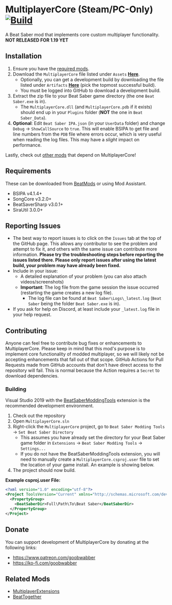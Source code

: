 # MultiplayerCore (Steam/PC-Only) [![Build](https://github.com/Goobwabber/MultiplayerCore/workflows/Build/badge.svg?event=push)](https://github.com/Goobwabber/MultiplayerCore/actions?query=workflow%3ABuild+branch%3Amain)
A Beat Saber mod that implements core custom multiplayer functionality.
**NOT RELEASED FOR 1.19 YET**

## Installation
1. Ensure you have the [required mods](https://github.com/Goobwabber/MultiplayerCore#requirements).
2. Download the `MultiplayerCore` file listed under `Assets` **[Here](https://github.com/Goobwabber/MultiplayerCore/releases)**.
   * Optionally, you can get a development build by downloading the file listed under `Artifacts`  **[Here](https://github.com/Goobwabber/MultiplayerCore/actions?query=workflow%3ABuild+branch%3Amain)** (pick the topmost successful build).
   * You must be logged into GitHub to download a development build.
3. Extract the zip file to your Beat Saber game directory (the one `Beat Saber.exe` is in).
   * The `MultiplayerCore.dll` (and `MultiplayerCore.pdb` if it exists) should end up in your `Plugins` folder (**NOT** the one in `Beat Saber_Data`).
4. **Optional**: Edit `Beat Saber IPA.json` (in your `UserData` folder) and change `Debug` -> `ShowCallSource` to `true`. This will enable BSIPA to get file and line numbers from the `PDB` file where errors occur, which is very useful when reading the log files. This may have a *slight* impact on performance.

Lastly, check out [other mods](https://github.com/Goobwabber/MultiplayerCore#related-mods) that depend on MultiplayerCore!

## Requirements
These can be downloaded from [BeatMods](https://beatmods.com/#/mods) or using Mod Assistant.
* BSIPA v4.1.4+
* SongCore v3.2.0+
* BeatSaverSharp v3.0.1+
* SiraUtil 3.0.0+

## Reporting Issues
* The best way to report issues is to click on the `Issues` tab at the top of the GitHub page. This allows any contributor to see the problem and attempt to fix it, and others with the same issue can contribute more information. **Please try the troubleshooting steps before reporting the issues listed there. Please only report issues after using the latest build, your problem may have already been fixed.**
* Include in your issue:
  * A detailed explanation of your problem (you can also attach videos/screenshots)
  * **Important**: The log file from the game session the issue occurred (restarting the game creates a new log file).
    * The log file can be found at `Beat Saber\Logs\_latest.log` (`Beat Saber` being the folder `Beat Saber.exe` is in).
* If you ask for help on Discord, at least include your `_latest.log` file in your help request.

## Contributing
Anyone can feel free to contribute bug fixes or enhancements to MultiplayerCore. Please keep in mind that this mod's purpose is to implement core functionality of modded multiplayer, so we will likely not be accepting enhancements that fall out of that scope. GitHub Actions for Pull Requests made from GitHub accounts that don't have direct access to the repository will fail. This is normal because the Action requires a `Secret` to download dependencies.
### Building
Visual Studio 2019 with the [BeatSaberModdingTools](https://github.com/Zingabopp/BeatSaberModdingTools) extension is the recommended development environment.
1. Check out the repository
2. Open `MultiplayerCore.sln`
3. Right-click the `MultiplayerCore` project, go to `Beat Saber Modding Tools` -> `Set Beat Saber Directory`
   * This assumes you have already set the directory for your Beat Saber game folder in `Extensions` -> `Beat Saber Modding Tools` -> `Settings...`
   * If you do not have the BeatSaberModdingTools extension, you will need to manually create a `MultiplayerCore.csproj.user` file to set the location of your game install. An example is showing below.
4. The project should now build.

**Example csproj.user File:**
```xml
<?xml version="1.0" encoding="utf-8"?>
<Project ToolsVersion="Current" xmlns="http://schemas.microsoft.com/developer/msbuild/2003">
  <PropertyGroup>
    <BeatSaberDir>Full\Path\To\Beat Saber</BeatSaberDir>
  </PropertyGroup>
</Project>
```
## Donate
You can support development of MultiplayerCore by donating at the following links:
* https://www.patreon.com/goobwabber
* https://ko-fi.com/goobwabber

## Related Mods
* [MultiplayerExtensions](https://github.com/Goobwabber/MultiplayerExtensions)
* [BeatTogether](https://github.com/pythonology/BeatTogether)
